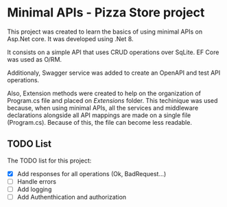 # Minimal APIs - Pizza Store project

This project was created to learn the basics of using minimal APIs on Asp.Net core. It was developed using .Net 8.

It consists on a simple API that uses CRUD operations over SqLite. EF Core was used as O/RM. 

Additionaly, Swagger service was added to create an OpenAPI and test API operations.

Also, Extension methods were created to help on the organization of Program.cs file and placed on *Extensions* folder. This techinique was used because, when using minimal APIs, all the services and middleware declarations alongside all API mappings are made on a single file (Program.cs). Because of this, the file can become less readable. 

## TODO List

The TODO list for this project:

- [x] Add responses for all operations (Ok, BadRequest...)
- [ ] Handle errors
- [ ] Add logging
- [ ] Add Authenthication and authorization

